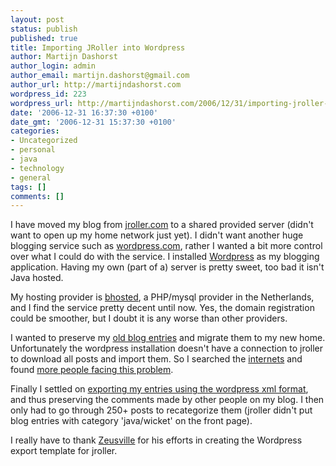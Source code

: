 ```yaml
---
layout: post
status: publish
published: true
title: Importing JRoller into Wordpress
author: Martijn Dashorst
author_login: admin
author_email: martijn.dashorst@gmail.com
author_url: http://martijndashorst.com
wordpress_id: 223
wordpress_url: http://martijndashorst.com/2006/12/31/importing-jroller-into-wordpress/
date: '2006-12-31 16:37:30 +0100'
date_gmt: '2006-12-31 15:37:30 +0100'
categories:
- Uncategorized
- personal
- java
- technology
- general
tags: []
comments: []
---
```

<p>I have moved my blog from <a href="http://jroller.com/page/dashorst">jroller.com</a> to a shared provided server (didn't want to open up my home network just yet). I didn't want another huge blogging service such as <a href="http://wordpress.com">wordpress.com</a>, rather I wanted a bit more control over what I could do with the service. I installed <a href="http://wordpress.org">Wordpress</a> as my blogging application. Having my own (part of a) server is pretty sweet, too bad it isn't Java hosted.</p>
<p>My hosting provider is <a href="http://bhosted.nl">bhosted</a>, a PHP/mysql provider in the Netherlands, and I find the service pretty decent until now. Yes, the domain registration could be smoother, but I doubt it is any worse than other providers.</p>
<p>I wanted to preserve my <a href="http://jroller.com/page/dashorst/wordpress">old blog entries</a> and migrate them to my new home. Unfortunately the wordpress installation doesn't have a connection to jroller to download all posts and import them. So I searched the <a href="http://en.wikipedia.org/wiki/Internets_(colloquialism)">internets</a> and found <a href="http://www.google.com/search?q=importing+jroller+into+wordpress">more people facing this problem</a>.</p>
<p>Finally I settled on <a href="http://zeusville.wordpress.com/2006/10/20/302/">exporting my entries using the wordpress xml format</a>, and thus preserving the comments made by other people on my blog. I then only had to go through 250+ posts to recategorize them (jroller didn't put blog entries with category 'java/wicket' on the front page).</p>
<p>I really have to thank <a href="http://zeusville.wordpress.com">Zeusville</a> for his efforts in creating the Wordpress export template for jroller.<br/></p>
